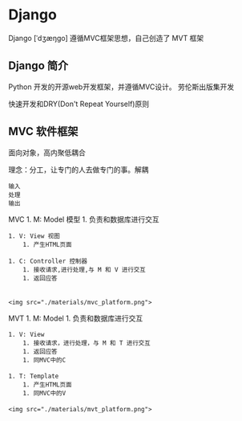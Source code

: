 # Django

Django  [ˈdʒæŋɡo] 遵循MVC框架思想，自己创造了 MVT 框架

## Django 简介

Python 开发的开源web开发框架，并遵循MVC设计。
劳伦斯出版集开发

快速开发和DRY(Don't Repeat Yourself)原则


## MVC 软件框架

面向对象，高内聚低耦合

理念：分工，让专门的人去做专门的事。解耦

    输入
    处理
    输出

MVC
    1. M: Model 模型
        1. 负责和数据库进行交互

    1. V: View 视图
        1. 产生HTML页面

    1. C: Controller 控制器
        1. 接收请求,进行处理,与 M 和 V 进行交互
        1. 返回应答


    <img src="./materials/mvc_platform.png">


MVT
    1. M: Model 
        1. 负责和数据库进行交互

    1. V: View
        1. 接收请求，进行处理，与 M 和 T 进行交互
        1. 返回应答
        1. 同MVC中的C

    1. T: Template
        1. 产生HTML页面
        1. 同MVC中的V
        
    <img src="./materials/mvt_platform.png">

## 
    





































